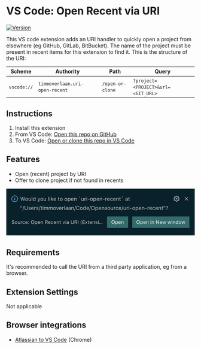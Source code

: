 # VS Code: Open Recent via URI

[![Version](https://img.shields.io/visual-studio-marketplace/v/timmoverlaan.uri-open-recent)](https://marketplace.visualstudio.com/items?itemName=timmoverlaan.uri-open-recent)

This VS code extension adds an URI handler to quickly open a project from elsewhere (eg GitHub, GitLab, BitBucket). The name of the project must be present in recent items for this extension to find it. This is the structure of the URI:

| Scheme      | Authority                      | Path             | Query                              |
|-------------|--------------------------------|------------------|------------------------------------|
| `vscode://` | `timmoverlaan.uri-open-recent` | `/open-or-clone` | `?project=<PROJECT>&url=<GIT_URL>` |

## Instructions

1. Install this extension
2. From VS Code: [Open this repo on GitHub](https://github.com/tverlaan/uri-open-recent)
3. To VS Code: [Open or clone this repo in VS Code](vscode://timmoverlaan.uri-open-recent/open-or-clone?project=uri-open-recent&url=https%3A%2F%2Fgithub.com%2Ftverlaan%2Furi-open-recent.git)

## Features

  * Open (recent) project by URI
  * Offer to clone project if not found in recents

![Example open dialog](images/uri-open-recent-example.png)

## Requirements

It's recommended to call the URI from a third party application, eg from a browser.


## Extension Settings

Not applicable

## Browser integrations

  * [Atlassian to VS Code](https://github.com/tverlaan/atlas-to-vscode) (Chrome)
